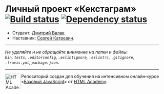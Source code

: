 # Личный проект «Кекстаграм» [![Build status][travis-image]][travis-url] [![Dependency status][dependency-image]][dependency-url]

* Студент: [Дмитрий Валак](https://up.htmlacademy.ru/javascript/7/user/33812).
* Наставник: [Сергей Катревич](https://htmlacademy.ru/profile/id189351).

---

_Не удаляйте и не обращайте внимание на папки и файлы:_<br>
_`bin`, `tests`, `.editorconfig`, `.eslintignore`, `.eslintrc`, `.gitignore`, `.travis.yml`, `package.json`._

---

<a href="https://htmlacademy.ru/intensive/javascript"><img align="left" width="50" height="50" title="HTML Academy" src="https://up.htmlacademy.ru/static/img/intensive/javascript/logo-for-github.svg"></a>

Репозиторий создан для обучения на интенсивном онлайн‑курсе «[Базовый JavaScript](https://htmlacademy.ru/intensive/javascript)» от [HTML Academy](https://htmlacademy.ru).

[travis-image]: https://travis-ci.org/htmlacademy-javascript/33812-kekstagram.svg?branch=master
[travis-url]: https://travis-ci.org/htmlacademy-javascript/33812-kekstagram
[dependency-image]: https://david-dm.org/htmlacademy-javascript/33812-kekstagram.svg?style=flat-square
[dependency-url]: https://david-dm.org/htmlacademy-javascript/33812-kekstagram
